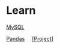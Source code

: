 # Learn
[MySQL](https://github.com/ssssihoon/Learning/blob/main/MySQL/MySQL.md)


[Pandas](https://github.com/ssssihoon/Learning/blob/main/Pandas/Pandas.md)   &nbsp; &nbsp;   [[Project]]()
